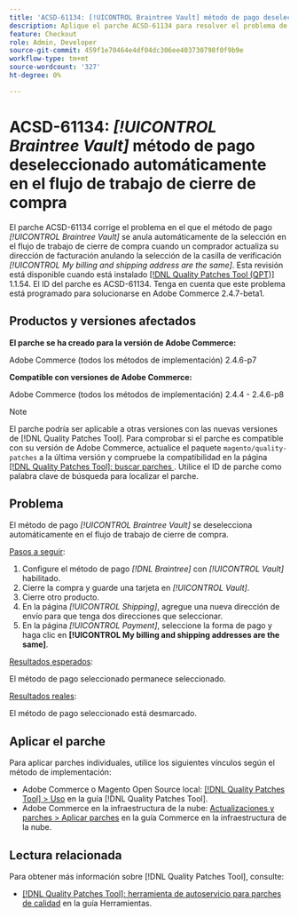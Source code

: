 ```yaml
---
title: 'ACSD-61134: [!UICONTROL Braintree Vault] método de pago deseleccionado automáticamente en el flujo de trabajo de cierre de compra'
description: Aplique el parche ACSD-61134 para resolver el problema de Adobe Commerce en el que el método de pago *[!UICONTROL Braintree Vault]* se anula automáticamente en el flujo de trabajo de cierre de compra cuando un comprador actualiza su dirección de facturación anulando la selección de la casilla de verificación *[!UICONTROL My billing and shipping address are the same]*.
feature: Checkout
role: Admin, Developer
source-git-commit: 459f1e70464e4df04dc306ee403730798f0f9b9e
workflow-type: tm+mt
source-wordcount: '327'
ht-degree: 0%

---
```


# ACSD-61134: *[!UICONTROL Braintree Vault]* método de pago deseleccionado automáticamente en el flujo de trabajo de cierre de compra

El parche ACSD-61134 corrige el problema en el que el método de pago *[!UICONTROL Braintree Vault]* se anula automáticamente de la selección en el flujo de trabajo de cierre de compra cuando un comprador actualiza su dirección de facturación anulando la selección de la casilla de verificación *[!UICONTROL My billing and shipping address are the same]*. Esta revisión está disponible cuando está instalado [[!DNL Quality Patches Tool (QPT)]](https://experienceleague.adobe.com/es/docs/commerce-knowledge-base/kb/announcements/commerce-announcements/magento-quality-patches-released-new-tool-to-self-serve-quality-patches) 1.1.54. El ID del parche es ACSD-61134. Tenga en cuenta que este problema está programado para solucionarse en Adobe Commerce 2.4.7-beta1.

## Productos y versiones afectados

**El parche se ha creado para la versión de Adobe Commerce:**

Adobe Commerce (todos los métodos de implementación) 2.4.6-p7

**Compatible con versiones de Adobe Commerce:**

Adobe Commerce (todos los métodos de implementación) 2.4.4 - 2.4.6-p8

>[!NOTE]
>
>El parche podría ser aplicable a otras versiones con las nuevas versiones de [!DNL Quality Patches Tool]. Para comprobar si el parche es compatible con su versión de Adobe Commerce, actualice el paquete `magento/quality-patches` a la última versión y compruebe la compatibilidad en la página [[!DNL Quality Patches Tool]: buscar parches ](https://experienceleague.adobe.com/tools/commerce-quality-patches/index.html?lang=es). Utilice el ID de parche como palabra clave de búsqueda para localizar el parche.

## Problema

El método de pago *[!UICONTROL Braintree Vault]* se deselecciona automáticamente en el flujo de trabajo de cierre de compra.

<u>Pasos a seguir</u>:

1. Configure el método de pago *[!DNL Braintree]* con *[!UICONTROL Vault]* habilitado.
1. Cierre la compra y guarde una tarjeta en *[!UICONTROL Vault]*.
1. Cierre otro producto.
1. En la página *[!UICONTROL Shipping]*, agregue una nueva dirección de envío para que tenga dos direcciones que seleccionar.
1. En la página *[!UICONTROL Payment]*, seleccione la forma de pago y haga clic en **[!UICONTROL My billing and shipping addresses are the same]**.

<u>Resultados esperados</u>:

El método de pago seleccionado permanece seleccionado.

<u>Resultados reales</u>:

El método de pago seleccionado está desmarcado.

## Aplicar el parche

Para aplicar parches individuales, utilice los siguientes vínculos según el método de implementación:

* Adobe Commerce o Magento Open Source local: [[!DNL Quality Patches Tool] > Uso](/help/tools/quality-patches-tool/usage.md) en la guía [!DNL Quality Patches Tool].
* Adobe Commerce en la infraestructura de la nube: [Actualizaciones y parches > Aplicar parches](https://experienceleague.adobe.com/docs/commerce-cloud-service/user-guide/develop/upgrade/apply-patches.html?lang=es) en la guía Commerce en la infraestructura de la nube.

## Lectura relacionada

Para obtener más información sobre [!DNL Quality Patches Tool], consulte:

* [[!DNL Quality Patches Tool]: herramienta de autoservicio para parches de calidad](/help/tools/quality-patches-tool/quality-patches-tool-to-self-serve-quality-patches.md) en la guía Herramientas.

